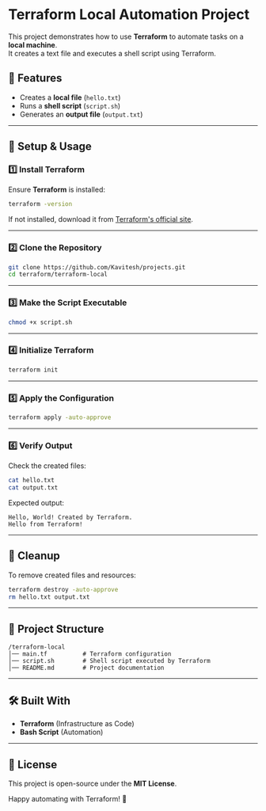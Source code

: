 # Terraform Local Automation Project

This project demonstrates how to use **Terraform** to automate tasks on a **local machine**.  
It creates a text file and executes a shell script using Terraform.

## 📌 Features
- Creates a **local file** (`hello.txt`)
- Runs a **shell script** (`script.sh`)
- Generates an **output file** (`output.txt`)

---

## 🚀 Setup & Usage

### 1️⃣ Install Terraform  
Ensure **Terraform** is installed:  
```sh
terraform -version
```
If not installed, download it from [Terraform's official site](https://developer.hashicorp.com/terraform/downloads).

---

### 2️⃣ Clone the Repository  
```sh
git clone https://github.com/Kavitesh/projects.git
cd terraform/terraform-local
```

---

### 3️⃣ Make the Script Executable  
```sh
chmod +x script.sh
```

---

### 4️⃣ Initialize Terraform  
```sh
terraform init
```

---

### 5️⃣ Apply the Configuration  
```sh
terraform apply -auto-approve
```

---

### 6️⃣ Verify Output  
Check the created files:  
```sh
cat hello.txt
cat output.txt
```
Expected output:
```
Hello, World! Created by Terraform.
Hello from Terraform!
```

---

## 🔄 Cleanup
To remove created files and resources:  
```sh
terraform destroy -auto-approve
rm hello.txt output.txt
```

---

## 📂 Project Structure
```
/terraform-local
│── main.tf          # Terraform configuration
│── script.sh        # Shell script executed by Terraform
│── README.md        # Project documentation
```

---

## 🛠️ Built With
- **Terraform** (Infrastructure as Code)
- **Bash Script** (Automation)

---

## 📜 License
This project is open-source under the **MIT License**.

Happy automating with Terraform! 🚀
```

